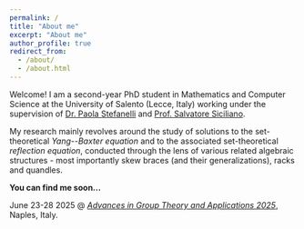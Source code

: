 ```yaml
---
permalink: /
title: "About me"
excerpt: "About me"
author_profile: true
redirect_from: 
  - /about/
  - /about.html
---
```


Welcome! I am a second-year PhD student in Mathematics and Computer Science at the University of Salento (Lecce, Italy) working under the supervision of [Dr. Paola Stefanelli](https://sites.google.com/unisalento.it/paolastefanelli/) and [Prof. Salvatore Siciliano](https://www.unisalento.it/scheda-utente/-/people/salvatore.siciliano).

My research mainly revolves around the study of solutions to the set-theoretical *Yang--Baxter equation* and to the associated set-theoretical *reflection equation*, conducted through the lens of various related algebraic structures - most importantly skew braces (and their generalizations), racks and quandles.

**You can find me soon...**

June 23-28 2025 @ [_Advances in Group Theory and Applications 2025_](https://www.advgrouptheory.com/agta2025/), Naples, Italy.
